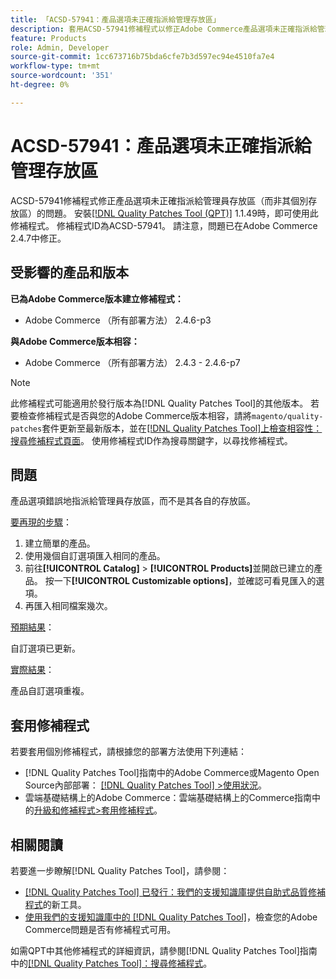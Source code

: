 ```yaml
---
title: 「ACSD-57941：產品選項未正確指派給管理存放區」
description: 套用ACSD-57941修補程式以修正Adobe Commerce產品選項未正確指派給管理員存放區（而非其個別存放區）的問題。
feature: Products
role: Admin, Developer
source-git-commit: 1cc673716b75bda6cfe7b3d597ec94e4510fa7e4
workflow-type: tm+mt
source-wordcount: '351'
ht-degree: 0%

---
```



# ACSD-57941：產品選項未正確指派給管理存放區

ACSD-57941修補程式修正產品選項未正確指派給管理員存放區（而非其個別存放區）的問題。 安裝[[!DNL Quality Patches Tool (QPT)]](/help/announcements/adobe-commerce-announcements/magento-quality-patches-released-new-tool-to-self-serve-quality-patches.md) 1.1.49時，即可使用此修補程式。 修補程式ID為ACSD-57941。 請注意，問題已在Adobe Commerce 2.4.7中修正。

## 受影響的產品和版本

**已為Adobe Commerce版本建立修補程式：**

* Adobe Commerce （所有部署方法） 2.4.6-p3

**與Adobe Commerce版本相容：**

* Adobe Commerce （所有部署方法） 2.4.3 - 2.4.6-p7

>[!NOTE]
>
>此修補程式可能適用於發行版本為[!DNL Quality Patches Tool]的其他版本。 若要檢查修補程式是否與您的Adobe Commerce版本相容，請將`magento/quality-patches`套件更新至最新版本，並在[[!DNL Quality Patches Tool]上檢查相容性：搜尋修補程式頁面](https://experienceleague.adobe.com/tools/commerce-quality-patches/index.html?lang=zh-Hant)。 使用修補程式ID作為搜尋關鍵字，以尋找修補程式。

## 問題

產品選項錯誤地指派給管理員存放區，而不是其各自的存放區。

<u>要再現的步驟</u>：

1. 建立簡單的產品。
1. 使用幾個自訂選項匯入相同的產品。
1. 前往&#x200B;**[!UICONTROL Catalog]** > **[!UICONTROL Products]**&#x200B;並開啟已建立的產品。 按一下&#x200B;**[!UICONTROL Customizable options]**，並確認可看見匯入的選項。
1. 再匯入相同檔案幾次。

<u>預期結果</u>：

自訂選項已更新。

<u>實際結果</u>：

產品自訂選項重複。

## 套用修補程式

若要套用個別修補程式，請根據您的部署方法使用下列連結：

* [!DNL Quality Patches Tool]指南中的Adobe Commerce或Magento Open Source內部部署： [[!DNL Quality Patches Tool] >使用狀況](https://experienceleague.adobe.com/docs/commerce-operations/tools/quality-patches-tool/usage.html?lang=zh-Hant)。
* 雲端基礎結構上的Adobe Commerce：雲端基礎結構上的Commerce指南中的[升級和修補程式>套用修補程式](https://experienceleague.adobe.com/docs/commerce-cloud-service/user-guide/develop/upgrade/apply-patches.html?lang=zh-Hant)。

## 相關閱讀

若要進一步瞭解[!DNL Quality Patches Tool]，請參閱：

* [[!DNL Quality Patches Tool] 已發行：我們的支援知識庫提供自助式品質修補程式](/help/announcements/adobe-commerce-announcements/magento-quality-patches-released-new-tool-to-self-serve-quality-patches.md)的新工具。
* [使用我們的支援知識庫中的 [!DNL Quality Patches Tool]](/help/support-tools/patches-available-in-qpt-tool/check-patch-for-magento-issue-with-magento-quality-patches.md)，檢查您的Adobe Commerce問題是否有修補程式可用。

如需QPT中其他修補程式的詳細資訊，請參閱[!DNL Quality Patches Tool]指南中的[[!DNL Quality Patches Tool]：搜尋修補程式](https://experienceleague.adobe.com/tools/commerce-quality-patches/index.html?lang=zh-Hant)。
